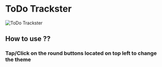 # ToDo Trackster

![ToDo Trackster](https://digvijay.tech/_nuxt/img/todo-trackster.fd65c3f.png)

## How to use ??

### Tap/Click on the round buttons located on top left to change the theme
